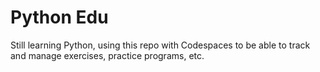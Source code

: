 # Python Edu
Still learning Python, using this repo with Codespaces to be able to track and manage exercises, practice programs, etc. 


